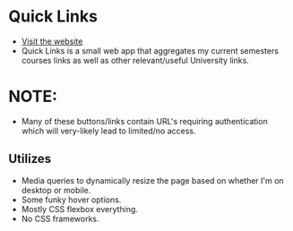 # Quick Links
* [Visit the website](https://brenclen.github.io/uvic-links/)
* Quick Links is a small web app that aggregates my current semesters courses links as well as other relevant/useful University links.

# NOTE:
* Many of these buttons/links contain URL's requiring authentication which will very-likely lead to limited/no access.

## Utilizes
* Media queries to dynamically resize the page based on whether I'm on desktop or mobile.
* Some funky hover options.
* Mostly CSS flexbox everything.
* No CSS frameworks.

